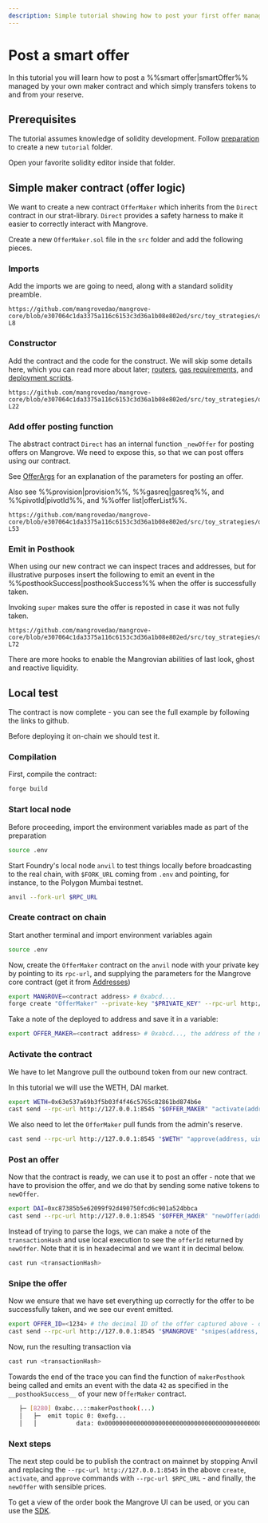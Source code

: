 ```yaml
---
description: Simple tutorial showing how to post your first offer managed by your own contract on-chain.
---
```


# Post a smart offer

In this tutorial you will learn how to post a %%smart offer|smartOffer%%  managed by your own maker contract and which simply transfers tokens to and from your reserve.

## Prerequisites

The tutorial assumes knowledge of solidity development. Follow [preparation](./preparation.mdx) to create a new `tutorial` folder.

Open your favorite solidity editor inside that folder.

## Simple maker contract (offer logic)

We want to create a new contract `OfferMaker` which inherits from the `Direct` contract in our strat-library. `Direct` provides a safety harness to make it easier to correctly interact with Mangrove.

Create a new `OfferMaker.sol` file in the `src` folder and add the following pieces.

### Imports

Add the imports we are going to need, along with a standard solidity preamble.

```solidity reference title="OfferMaker.sol"
https://github.com/mangrovedao/mangrove-core/blob/e307064c1da3375a116c6153c3d36a1b08e802ed/src/toy_strategies/offer_maker/tutorial/OfferMaker.sol#L1-L8
```

### Constructor

Add the contract and the code for the construct. We will skip some details here, which you can read more about later; [routers](TODO), [gas requirements](TODO), and [deployment scripts](TODO).

```solidity reference title="OfferMaker.sol"
https://github.com/mangrovedao/mangrove-core/blob/e307064c1da3375a116c6153c3d36a1b08e802ed/src/toy_strategies/offer_maker/tutorial/OfferMaker.sol#L12-L22
```

### Add offer posting function

The abstract contract `Direct` has an internal function `_newOffer` for posting offers on Mangrove. We need to expose this, so that we can post offers using our contract.

See [OfferArgs](./TODOnatspec) for an explanation of the parameters for posting an offer.

Also see %%provision|provision%%, %%gasreq|gasreq%%, and %%pivotId|pivotId%%, and %%offer list|offerList%%.

```solidity reference title="OfferMaker.sol"
https://github.com/mangrovedao/mangrove-core/blob/e307064c1da3375a116c6153c3d36a1b08e802ed/src/toy_strategies/offer_maker/tutorial/OfferMaker.sol#L26-L53
```

### Emit in Posthook

When using our new contract we can inspect traces and addresses, but for illustrative purposes insert the following to emit an event in the %%posthookSuccess|posthookSuccess%% when the offer is successfully taken.

Invoking `super` makes sure the offer is reposted in case it was not fully taken.

```solidity reference title="OfferMaker.sol"
https://github.com/mangrovedao/mangrove-core/blob/e307064c1da3375a116c6153c3d36a1b08e802ed/src/toy_strategies/offer_maker/tutorial/OfferMaker.sol#L57-L72
```

There are more hooks to enable the Mangrovian abilities of last look, ghost and reactive liquidity.

## Local test

The contract is now complete - you can see the full example by following the links to github.

Before deploying it on-chain we should test it.

### Compilation

First, compile the contract:

```bash
forge build
```

### Start local node

Before proceeding, import the environment variables made as part of the preparation

```bash
source .env
```

Start Foundry's local node `anvil` to test things locally before broadcasting to the real chain, with `$FORK_URL` coming from `.env` and pointing, for instance, to the Polygon Mumbai testnet.

```bash
anvil --fork-url $RPC_URL
```

### Create contract on chain

Start another terminal and import environment variables again

```bash
source .env
```

Now, create the `OfferMaker` contract on the `anvil` node with your private key by pointing to its `rpc-url`, and supplying the parameters for the Mangrove core contract (get it from [Addresses](../technical-references/contract-addresses.md))

```bash
export MANGROVE=<contract address> # 0xabcd.... 
forge create "OfferMaker" --private-key "$PRIVATE_KEY" --rpc-url http://127.0.0.1:8545 --constructor-args "$MANGROVE" "$ADMIN_ADDRESS"
```

Take a note of the deployed to address and save it in a variable:

```bash
export OFFER_MAKER=<contract address> # 0xabcd..., the address of the newly deployed contract
```

### Activate the contract

We have to let Mangrove pull the outbound token from our new contract.

In this tutorial we will use the WETH, DAI market.

```bash
export WETH=0x63e537a69b3f5b03f4f46c5765c82861bd874b6e
cast send --rpc-url http://127.0.0.1:8545 "$OFFER_MAKER" "activate(address[])" "[$WETH]" --private-key "$PRIVATE_KEY"
```

We also need to let the `OfferMaker` pull funds from the admin's reserve.

```bash
cast send --rpc-url http://127.0.0.1:8545 "$WETH" "approve(address, uint)" "$OFFER_MAKER" 1000000000000000000 --private-key "$PRIVATE_KEY"
```


### Post an offer

Now that the contract is ready, we can use it to post an offer - note that we have to provision the offer, and we do that by sending some native tokens to `newOffer`.

```bash
export DAI=0xc87385b5e62099f92d490750fcd6c901a524bbca
cast send --rpc-url http://127.0.0.1:8545 "$OFFER_MAKER" "newOffer(address, address, uint, uint)(uint)" "$WETH" "$DAI" 1000000000000000000 1700000000000000000000  --private-key "$PRIVATE_KEY" --value 0.01ether
```

Instead of trying to parse the logs, we can make a note of the `transactionHash` and use local execution to see the `offerId` returned by `newOffer`. Note that it is in hexadecimal and we want it in decimal below.

```bash
cast run <transactionHash>
```

### Snipe the offer

Now we ensure that we have set everything up correctly for the offer to be successfully taken, and we see our event emitted.

```bash
export OFFER_ID=<1234> # the decimal ID of the offer captured above - or use export OFFER_ID=$((0xabcd))
cast send --rpc-url http://127.0.0.1:8545 "$MANGROVE" "snipes(address, address, uint[4][], bool)" "$WETH" "$DAI" "[[$OFFER_ID,1000000000000000000,1700000000000000000000,100000000000000000]]" 1 --private-key "$PRIVATE_KEY"
```

Now, run the resulting transaction via

```bash
cast run <transactionHash>
```

Towards the end of the trace you can find the function of `makerPosthook` being called and emits an event with the data `42` as specified in the `__posthookSuccess__` of your new `OfferMaker` contract.

```bash
   ├─ [8280] 0xabc...::makerPosthook(...) 
   │   ├─  emit topic 0: 0xefg...
   │   │           data: 0x000000000000000000000000000000000000000000000000000000000000002a
```

### Next steps

The next step could be to publish the contract on mainnet by stopping Anvil and replacing the `--rpc-url http://127.0.0.1:8545` in the above `create`, `activate`, and `approve` commands with `--rpc-url $RPC_URL` - and finally, the `newOffer` with sensible prices.

To get a view of the order book the Mangrove UI can be used, or you can use the [SDK](./../../SDK/getting-started/basic-offer.md).
